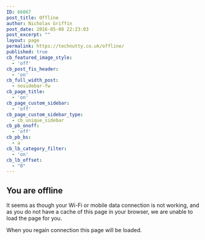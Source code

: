 ```yaml
---
ID: 66067
post_title: Offline
author: Nicholas Griffin
post_date: 2016-05-08 22:23:03
post_excerpt: ""
layout: page
permalink: https://technutty.co.uk/offline/
published: true
cb_featured_image_style:
  - 'off'
cb_post_fis_header:
  - 'on'
cb_full_width_post:
  - nosidebar-fw
cb_page_title:
  - 'on'
cb_page_custom_sidebar:
  - 'off'
cb_page_custom_sidebar_type:
  - cb_unique_sidebar
cb_pb_onoff:
  - 'off'
cb_pb_bs:
  - a
cb_lb_category_filter:
  - 'on'
cb_lb_offset:
  - "0"
---
```

<h2>You are offline</h2>
It seems as though your Wi-Fi or mobile data connection is not working, and as you do not have a cache of this page in your browser, we are unable to load the page for you.

When you regain connection this page will be loaded.